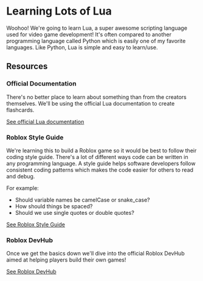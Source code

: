 # Learning Lots of Lua

Woohoo! We're going to learn Lua, a super awesome scripting language used for video game development! It's often compared to another programming language called Python
which is easily one of my favorite languages. Like Python, Lua is simple and easy to learn/use.

## Resources

### Official Documentation

There's no better place to learn about something than from the creators themselves. We'll be using the official Lua documentation to create flashcards.

[See official Lua documentation](https://www.lua.org/pil/contents.html)

### Roblox Style Guide

We're learning this to build a Roblox game so it would be best to follow their coding style guide. There's a lot of different ways code can be written in any programming
language. A style guide helps software developers follow consistent coding patterns which makes the code easier for others to read and debug.

For example:

- Should variable names be camelCase or snake_case?
- How should things be spaced?
- Should we use single quotes or double quotes?

[See Roblox Style Guide](https://roblox.github.io/lua-style-guide/)

### Roblox DevHub

Once we get the basics down we'll dive into the official Roblox DevHub aimed at helping players build their own games!

[See Roblox DevHub](https://developer.roblox.com/en-us/)
